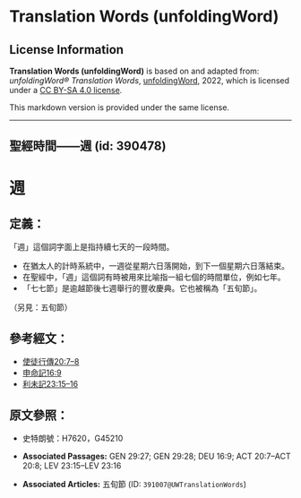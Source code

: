 # Translation Words (unfoldingWord)

## License Information

**Translation Words (unfoldingWord)** is based on and adapted from: _unfoldingWord® Translation Words_, [unfoldingWord](https://unfoldingword.org/utw), 2022, which is licensed under a [CC BY-SA 4.0 license](https://creativecommons.org/licenses/by-sa/4.0/legalcode.en).

This markdown version is provided under the same license.



--------------------------------

## 聖經時間——週 (id: 390478)

週
=

定義：
---

「週」這個詞字面上是指持續七天的一段時間。

* 在猶太人的計時系統中，一週從星期六日落開始，到下一個星期六日落結束。
* 在聖經中，「週」這個詞有時被用來比喻指一組七個的時間單位，例如七年。
* 「七七節」是逾越節後七週舉行的豐收慶典。它也被稱為「五旬節」。

（另見：五旬節）

參考經文：
-----

* [使徒行傳20:7–8](https://ref.ly/Acts20:7-Acts20:8)
* [申命記16:9](https://ref.ly/Deut16:9)
* [利未記23:15–16](https://ref.ly/Lev23:15-Lev23:16)

原文參照：
-----

* 史特朗號：H7620，G45210

* **Associated Passages:** GEN 29:27; GEN 29:28; DEU 16:9; ACT 20:7–ACT 20:8; LEV 23:15–LEV 23:16
* **Associated Articles:** 五旬節 (ID: `391007@UWTranslationWords`)

